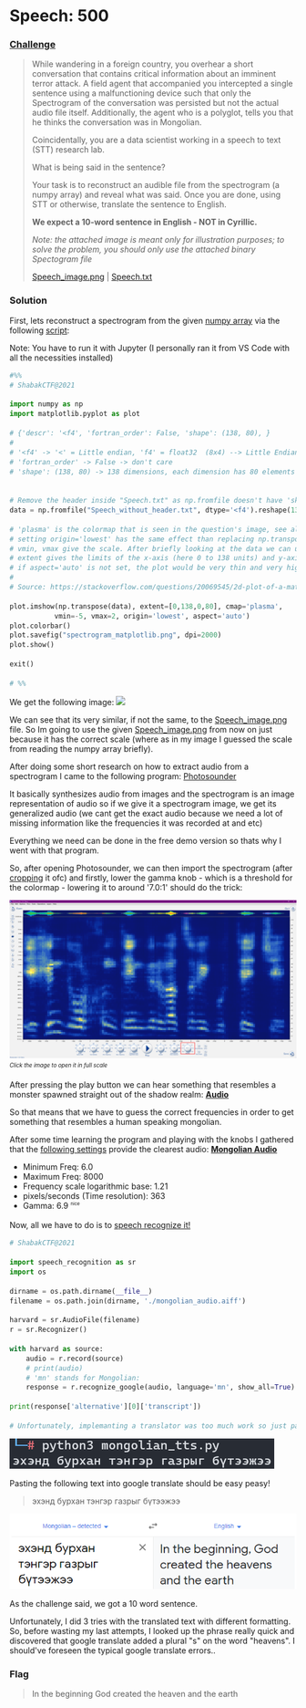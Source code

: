 # Speech: 500

### [Challenge](challenge.png)

>While wandering in a foreign country, you overhear a short conversation that contains critical information about an imminent terror attack. A field agent that accompanied you intercepted a single sentence using a malfunctioning device such that only the Spectrogram of the conversation was persisted but not the actual audio file itself. Additionally, the agent who is a polyglot, tells you that he thinks the conversation was in Mongolian. 
>
>Coincidentally, you are a data scientist working in a speech to text (STT) research lab. 
>
>What is being said in the sentence? 
>
>Your task is to reconstruct an audible file from the spectrogram (a numpy array) and reveal what was said. Once you are done, using STT or otherwise, translate the sentence to English. 
>
>**We expect a 10-word sentence in English - NOT in Cyrillic.** 
>
>*Note: the attached image is meant only for illustration purposes; to solve the problem, you should only use the attached binary Spectogram file*
>
>[Speech_image.png](files/Speech_image.png) | [Speech.txt](files/Speech.txt)

### Solution

First, lets reconstruct a spectrogram from the given [numpy array](files/Speech.txt) via the following [script](files/spectrogram_plot.py):

Note: You have to run it with Jupyter (I personally ran it from VS Code with all the necessities installed)
```python
#%%
# ShabakCTF@2021 

import numpy as np
import matplotlib.pyplot as plot
 
# {'descr': '<f4', 'fortran_order': False, 'shape': (138, 80), }
# 
# '<f4' -> '<' = Little endian, 'f4' = float32  (8x4) --> Little Endian 32 bit float
# 'fortran_order' -> False -> don't care
# 'shape': (138, 80) -> 138 dimensions, each dimension has 80 elements


# Remove the header inside "Speech.txt" as np.fromfile doesn't have 'skip_rows' or something in the likes
data = np.fromfile("Speech_without_header.txt", dtype='<f4').reshape(138,80)

# 'plasma' is the colormap that is seen in the question's image, see also these colormaps: https://matplotlib.org/examples/color/colormaps_reference.html
# setting origin='lowest' has the same effect than replacing np.transpose(Z) by np.transpose(Z)[::-1,]
# vmin, vmax give the scale. After briefly looking at the data we can understand that the limits are -5/2db
# extent gives the limits of the x-axis (here 0 to 138 units) and y-axis (0 to 80 units) (in this example I'm plotting the spectrogram of 138 dimensions with each dimension having 80 elements)
# if aspect='auto' is not set, the plot would be very thin and very high
# 
# Source: https://stackoverflow.com/questions/20069545/2d-plot-of-a-matrix-with-colors-like-in-a-spectrogram

plot.imshow(np.transpose(data), extent=[0,138,0,80], cmap='plasma',
           vmin=-5, vmax=2, origin='lowest', aspect='auto')
plot.colorbar()
plot.savefig("spectrogram_matplotlib.png", dpi=2000)
plot.show()

exit()

# %%
```
We get the following image:
![](files/spectrogram_matplotlib.png)

We can see that its very similar, if not the same, to the [Speech_image.png](files/Speech_image.png) file. So Im going to use the given [Speech_image.png](files/Speech_image.png) from now on just because it has the correct scale (where as in my image I guessed the scale from reading the numpy array briefly).

After doing some short research on how to extract audio from a spectrogram I came to the following program: [Photosounder](https://photosounder.com/)

It basically synthesizes audio from images and the spectrogram is an image representation of audio so if we give it a spectrogram image, we get its generalized audio (we cant get the exact audio because we need a lot of missing information like the frequencies it was recorded at and etc)

Everything we need can be done in the free demo version so thats why I went with that program.

So, after opening Photosounder, we can then import the spectrogram (after [cropping](files/spectrogram_cropped.jpg) it ofc) and firstly, lower the gamma knob - which is a threshold for the colormap - lowering it to around '7.0:1' should do the trick:

[![](photosounder_initial_load.png)](files/photosounder_initial_load.png "Click the image to open it in full scale")
<sub><sup>*Click the image to open it in full scale*</sub></sup>

After pressing the play button we can hear something that resembles a monster spawned straight out of the shadow realm:
[**Audio**](files/initial_load_audio.wav)

So that means that we have to guess the correct frequencies in order to get something that resembles a human speaking mongolian.

After some time learning the program and playing with the knobs I gathered that the [following settings](files/photosounder_best_settings.jpg) provide the clearest audio: [**Mongolian Audio**](files/mongolian_audio.aiff)

* Minimum Freq: 6.0 
* Maximum Freq: 8000
* Frequency scale logarithmic base: 1.21
* pixels/seconds (Time resolution): 363
* Gamma: 6.9 <sub><sup><sup>nice</sub></sup></sup>

Now, all we have to do is to [speech recognize it!](files/mongolian_tts.py)

```python
# ShabakCTF@2021 

import speech_recognition as sr
import os

dirname = os.path.dirname(__file__)
filename = os.path.join(dirname, './mongolian_audio.aiff')

harvard = sr.AudioFile(filename)
r = sr.Recognizer()

with harvard as source:
    audio = r.record(source)
    # print(audio)
    # 'mn' stands for Mongolian:
    response = r.recognize_google(audio, language='mn', show_all=True)

print(response['alternative'][0]['transcript'])

# Unfortunately, implemanting a translator was too much work so just paste in google translate :)
```
![](files/mongolian_text.png)

Pasting the following text into google translate should be easy peasy!

> эхэнд бурхан тэнгэр газрыг бүтээжээ

![](files/mongolian_translated.png)

As the challenge said, we got a 10 word sentence.

Unfortunately, I did 3 tries with the translated text with different formatting. So, before wasting my last attempts, I looked up the phrase really quick and discovered that google translate added a plural "s" on the word "heavens". I should've foreseen the typical google translate errors.. 

### Flag 
>In the beginning God created the heaven and the earth